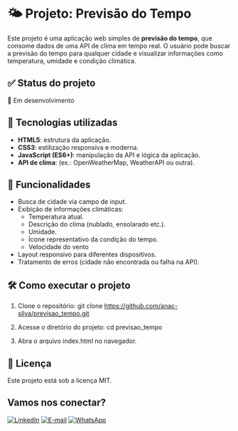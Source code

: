 # 🌤️ Projeto: Previsão do Tempo

Este projeto é uma aplicação web simples de **previsão do tempo**, que consome dados de uma API de clima em tempo real. O usuário pode buscar a previsão do tempo para qualquer cidade e visualizar informações como temperatura, umidade e condição climática.

## ✅ Status do projeto
🚧 Em desenvolvimento

## 🚀 Tecnologias utilizadas

- **HTML5**: estrutura da aplicação.
- **CSS3**: estilização responsiva e moderna.
- **JavaScript (ES6+)**: manipulação da API e lógica da aplicação.
- **API de clima**: (ex.: OpenWeatherMap, WeatherAPI ou outra).

## 🎯 Funcionalidades

- Busca de cidade via campo de input.
- Exibição de informações climáticas:
  - Temperatura atual.
  - Descrição do clima (nublado, ensolarado etc.).
  - Umidade.
  - Ícone representativo da condição do tempo.
  - Velocidade do vento
- Layout responsivo para diferentes dispositivos.
- Tratamento de erros (cidade não encontrada ou falha na API).

## 🛠️ Como executar o projeto

1. Clone o repositório: git clone https://github.com/anac-silva/previsao_tempo.git
   
2. Acesse o diretório do projeto: cd previsao_tempo

3. Abra o arquivo index.html no navegador.

## 📄 Licença
Este projeto está sob a licença MIT.

## Vamos nos conectar?

[![LinkedIn](https://img.shields.io/badge/LinkedIn-4F57CE?style=for-the-badge&logo=linkedin&logoColor=F)](https://www.linkedin.com/in/carolinamerloti/)  [![E-mail](https://img.shields.io/badge/-Email-C551C1?style=for-the-badge&logo=gmail&logoColor=FFF)](mailto:desenvolvedora.ana.silva@gmail.com)  [![WhatsApp](https://img.shields.io/badge/WhatsApp-DD81A0?style=for-the-badge&logo=whatsapp&logoColor=FFF)](https://wa.me/5518998219709) 
